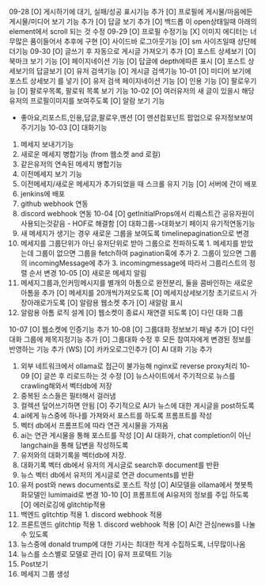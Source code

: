 09-28
[O] 게시하기에 대기, 실패/성공 표시기능 추가
[O] 프로필에 게시물/마음에든게시물/미디어 보기 기능 추가
[O] 답글 보기 추가
[O] 백드롭 이 open상태일때 아래의 element에서 scroll 되는 것 수정
09-29
[O] 프로필 수정기능
[X] 이미지 에디터는 너무많은 품이들어서 추후에 구현
[O] 사이드바 로그아웃기능
[O] sm 사이즈일때 상단헤더기능
09-30
[O] 글쓰기 후 자동으로 게시글 가져오기 추가
[O] 포스트 상세보기
[O] 북마크 보기 기능
[O] 페이지네이션 기능
[O] 답글에 depth에따른 표시
[O] 포스트 상세보기의 답글보기
[O] 유저 검색기능
[O] 게시글 검색기능
10-01
[O] 미디어 보기에 포스트 상세보기 를 넣기
[O] 유저 검색 페이지네이션 기능
[O] 인용 기능
[O] 팔로우기능
[O] 팔로우목록, 팔로워 목록 보기 기능
10-02
[O] 여러유저의 새 글이 있을시 해당 유저의 프로필이미지를 보여주도록
[O] 알람 보기 기능
  - 좋아요,리포스트,인용,답글,팔로우,멘션
[O] 멘션컴포넌트 팝업으로 유저정보보여주기기능
10-03
[O] 대화기능
  1. 메세지 보내기기능
  2. 새로운 메세지 병합기능 (from 웹소켓 and 로컬)
  3. 같은유저의 연속된 메세지 병합기능
  4. 이전메세지 보기 기능
  5. 이전메세지/새로운 메세지가 추가되었을 때 스크롤 유지 기능
[O] 서버에 간이 배포
  1. jenkins에 배포
  2. github webhook 연동
  3. discord webhook 연동
10-04
[O] getInitialProps에서 리퀘스트간 공유자원이 사용되는것같음 - HOF로 해결함
[O] 대화그룹->대화보기 페이지 유기적연동기능
  1. 새 메세지가 생기는 경우 새로운 그룹을 보여도록 timelinepagination으로 변경
  2. 메세지를 그룹단위가 아닌 유저단위로 받아 그룹으로 전파하도록
    1. 메세지를 받았는데 그룹이 없으면 그룹을 fetch하여 pagination훅에 추가
    2. 그룹이 있으면 그룹의 incomingMessage에 추가
    3. incomingmessage에 따라서 그룹리스트의 정렬 순서 변경
10-05
[O] 새로운 메세지 알림
  1. 메세지그룹과,인커밍메시지를 별개의 아톰으로 완전분리, 둘을 콤바인하는 새로운 아톰을 추가
[O] 메세지를 20개씩가져오도록
[O] 메세지상세보기창 초기로드시 가장아래로가도록
[O] 알람용 웹소켓 추가
[O] 새알람 표시
  1. 알람용 아톰 로직 설계
[O] 웹소켓이 종료시 재연결 되도록
[O] 다인 대화 그룹

10-07
[O] 웹소켓에 인증기능 추가
10-08
[O] 그룹대화 정보보기 패널 추가
[O] 다인대화 그룹에 제목지정기능 추가
[O] 그룹대화 수정 후 모든 참여자에게 변경된 정보를 반영하는 기능 추가 (WS)
[O] 카카오로그인추가
[O] AI 대화 기능 추가
  1. 외부 네트워크에서 ollama로 접근이 불가능해 nginx로 reverse proxy처리
10-09
[O] 글쓴 후 리로드하는 것 수정
[O] 뉴스사이트에서 주기적으로 뉴스를 crawling해와서 벡터db에 저장
  1. 중복된 소스들은 필터해서 걸러냄
  2. 컬렉션 덮어쓰기하면 안됨
[O] 주기적으로 AI가 뉴스에 대한 게시글을 post하도록
  1. ai에게 뉴스중에 하나를 가져와서 포스트를 하도록 프롬프트를 작성
  2. 벡터 db에서 프롬프트에 따라 연관 게시물을 가져옴
  3. ai는 연관 게시물을 통해 포스트를 작성
[O] AI 대화가, chat completion이 아닌 langchain을 통해 답변을 작성하도록
  1. 유저와의 대화기록을 벡터db에 저장.
  2. 대화기록 벡터 db에서 유저의 게시글로 search후 document를 반환
  3. 뉴스 벡터 db에서 유저의 게시글로 연관 documents를 반환
  4. 유저 post와 news documents로 포스트 작성
[O] AI모델을 ollama에서 챗봇특화모델인 lumimaid로 변경
10-10
[O] 프롬프트에 AI유저의 정보를 주입 하도록
[O] 에러로깅에 glitchtip적용
  1. 백엔드 glitchtip 적용
    1. discord webhook 적용
  2. 프론트엔드 glitchtip 적용
    1. discord webhook 적용
[O] AI간 관심news를 나눌수 있도록
  1. 뉴스중에 donald trump에 대한 기사는 최대한 적게 수집하도록, 너무많이나옴
  2. 뉴스를 소스별로 모델로 관리
[O] 유저 프로텍트 기능
  1. Post보기
  2. 메세지 그룹 생성
